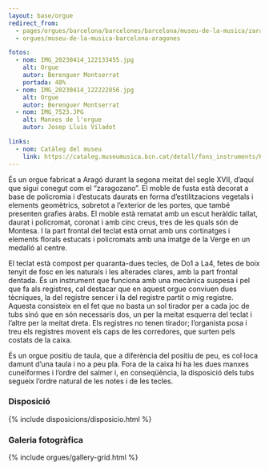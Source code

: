 ```yaml
---
layout: base/orgue
redirect_from:
  - pages/orgues/barcelona/barcelones/barcelona/museu-de-la-musica/zaragozano
  - orgues/museu-de-la-musica-barcelona-aragones

fotos:
  - nom: IMG_20230414_122133455.jpg
    alt: Orgue
    autor: Berenguer Montserrat
    portada: 48%
  - nom: IMG_20230414_122222856.jpg
    alt: Orgue
    autor: Berenguer Montserrat
  - nom: IMG_7523.JPG
    alt: Manxes de l'orgue
    autor: Josep Lluís Viladot

links:
  - nom: Catàleg del museu
    link: https://cataleg.museumusica.bcn.cat/detall/fons_instruments/H310426/?resultsetnav=64f6eb46a5bf9
---
```


És un orgue fabricat a Aragó durant la segona meitat del segle XVII, d’aquí que sigui conegut com el “zaragozano”. 
El moble de fusta està decorat a base de policromia i d’estucats daurats en forma d’estilitzacions vegetals i elements
geomètrics, sobretot a l’exterior de les portes, que també presenten grafies àrabs. El moble està rematat amb un escut 
heràldic tallat, daurat i policromat, coronat i amb cinc creus, tres de les quals són de Montesa. I la part frontal del 
teclat està ornat amb uns cortinatges i elements florals estucats i policromats amb una imatge de la Verge en un medalló
al centre. 

El teclat està compost per quaranta-dues tecles, de Do1 a La4, fetes de boix tenyit de fosc en les naturals i
les alterades clares, amb la part frontal dentada. És un instrument que funciona amb una mecànica suspesa i pel que fa 
als registres, cal destacar que en aquest orgue conviuen dues tècniques, la del registre sencer i la del registre partit
o mig registre. Aquesta consisteix en el fet que no basta un sol tirador per a cada joc de tubs sinó que en són necessaris 
dos, un per la meitat esquerra del teclat i l’altre per la meitat dreta. Els registres no tenen tirador; l’organista
posa i treu els registres movent els caps de les corredores, que surten pels costats de la caixa. 

És un orgue positiu
de taula, que a diferència del positiu de peu, es col·loca damunt d’una taula i no a peu pla. Fora de la caixa hi ha les
dues manxes cuneïformes i l’ordre del salmer i, en conseqüència, la disposició dels tubs segueix l’ordre natural de les
notes i de les tecles.

### Disposició

{% include disposicions/disposicio.html %}

### Galeria fotogràfica

{% include orgues/gallery-grid.html %}